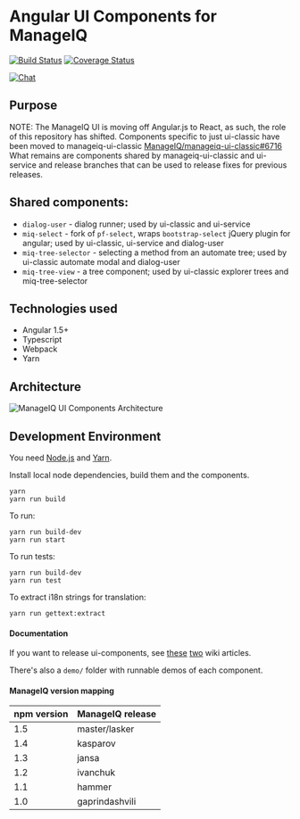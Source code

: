 # Angular UI Components for ManageIQ

[![Build Status](https://travis-ci.com/ManageIQ/ui-components.svg?branch=master)](https://travis-ci.com/ManageIQ/ui-components)
[![Coverage Status](https://coveralls.io/repos/github/ManageIQ/ui-components/badge.svg)](https://coveralls.io/github/ManageIQ/ui-components)

[![Chat](https://badges.gitter.im/Join%20Chat.svg)](https://gitter.im/ManageIQ/manageiq/ui)


## Purpose

NOTE: The ManageIQ UI is moving off Angular.js to React, as such, the role of this repository has shifted.
Components specific to just ui-classic have been moved to manageiq-ui-classic [ManageIQ/manageiq-ui-classic#6716](https://github.com/ManageIQ/manageiq-ui-classic/issues/6716)
What remains are components shared by manageiq-ui-classic and ui-service and release branches that can be used to release fixes for previous releases.


## Shared components:

* `dialog-user` - dialog runner; used by ui-classic and ui-service
* `miq-select` - fork of `pf-select`, wraps `bootstrap-select` jQuery plugin for angular; used by ui-classic, ui-service and dialog-user
* `miq-tree-selector` - selecting a method from an automate tree; used by ui-classic automate modal and dialog-user
* `miq-tree-view` - a tree component; used by ui-classic explorer trees and miq-tree-selector


## Technologies used

* Angular 1.5+
* Typescript
* Webpack
* Yarn


## Architecture

![ManageIQ UI Components Architecture](MiQ-UI-Architecture.jpg)


## Development Environment

You need [Node.js](https://docs.npmjs.com/getting-started/installing-node) and [Yarn](https://classic.yarnpkg.com/en/docs/install/).

Install local node dependencies, build them and the components.
```
yarn
yarn run build
```

To run:
```
yarn run build-dev
yarn run start
```

To run tests:
```
yarn run build-dev
yarn run test
```

To extract i18n strings for translation:

```
yarn run gettext:extract
```


#### Documentation

If you want to release ui-components, see [these](https://github.com/ManageIQ/ui-components/wiki) [two](https://github.com/ManageIQ/ui-components/wiki/Releasing-a-new-version) wiki articles.

There's also a `demo/` folder with runnable demos of each component.


#### ManageIQ version mapping

|npm version|ManageIQ release|
|-|-|
|1.5|master/lasker|
|1.4|kasparov
|1.3|jansa|
|1.2|ivanchuk|
|1.1|hammer|
|1.0|gaprindashvili|
